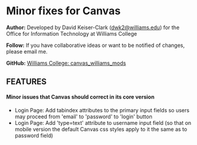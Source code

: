 # Minor fixes for Canvas

**Author:** Developed by David Keiser-Clark (dwk2@williams.edu) for the Office for Information Technology at Williams College

**Follow:** If you have collaborative ideas or want to be notified of changes, please email me.

**GitHub:** [Williams College: canvas_williams_mods](https://github.com/williamscollege/canvas_williams_mods)

## FEATURES

#### Minor issues that Canvas should correct in its core version

 - Login Page: Add tabindex attributes to the primary input fields so users may proceed from 'email' to 'password' to 'login' button
 - Login Page: Add 'type=text' attribute to username input field (so that on mobile version the default Canvas css styles apply to it the same as to password field)

